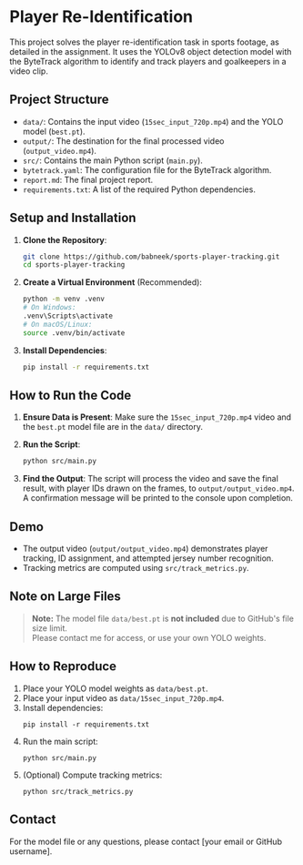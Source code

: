 # Player Re-Identification

This project solves the player re-identification task in sports footage, as detailed in the assignment. It uses the YOLOv8 object detection model with the ByteTrack algorithm to identify and track players and goalkeepers in a video clip.

## Project Structure
- `data/`: Contains the input video (`15sec_input_720p.mp4`) and the YOLO model (`best.pt`).
- `output/`: The destination for the final processed video (`output_video.mp4`).
- `src/`: Contains the main Python script (`main.py`).
- `bytetrack.yaml`: The configuration file for the ByteTrack algorithm.
- `report.md`: The final project report.
- `requirements.txt`: A list of the required Python dependencies.

## Setup and Installation

1. **Clone the Repository**:  
   ```bash
   git clone https://github.com/babneek/sports-player-tracking.git
   cd sports-player-tracking
   ```
2. **Create a Virtual Environment** (Recommended):  
   ```bash
   python -m venv .venv
   # On Windows:
   .venv\Scripts\activate
   # On macOS/Linux:
   source .venv/bin/activate
   ```
3. **Install Dependencies**:  
   ```bash
   pip install -r requirements.txt
   ```

## How to Run the Code

1.  **Ensure Data is Present**: Make sure the `15sec_input_720p.mp4` video and the `best.pt` model file are in the `data/` directory.

2.  **Run the Script**:
    ```bash
    python src/main.py
    ```

3.  **Find the Output**: The script will process the video and save the final result, with player IDs drawn on the frames, to `output/output_video.mp4`. A confirmation message will be printed to the console upon completion.

## Demo

- The output video (`output/output_video.mp4`) demonstrates player tracking, ID assignment, and attempted jersey number recognition.
- Tracking metrics are computed using `src/track_metrics.py`.

## Note on Large Files

> **Note:** The model file `data/best.pt` is **not included** due to GitHub's file size limit.  
> Please contact me for access, or use your own YOLO weights.

## How to Reproduce

1. Place your YOLO model weights as `data/best.pt`.
2. Place your input video as `data/15sec_input_720p.mp4`.
3. Install dependencies:
   ```
   pip install -r requirements.txt
   ```
4. Run the main script:
   ```
   python src/main.py
   ```
5. (Optional) Compute tracking metrics:
   ```
   python src/track_metrics.py
   ```

## Contact

For the model file or any questions, please contact [your email or GitHub username]. 